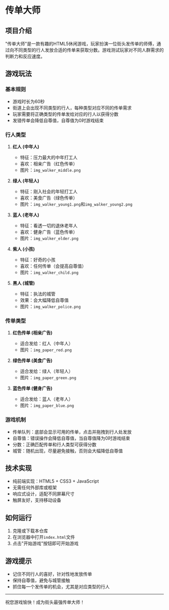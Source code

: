 # 传单大师

## 项目介绍
"传单大师"是一款有趣的HTML5休闲游戏，玩家扮演一位街头发传单的师傅，通过向不同类型的行人发放合适的传单来获取分数。游戏测试玩家对不同人群需求的判断力和反应速度。

## 游戏玩法

### 基本规则
- 游戏时长为60秒
- 街道上会出现不同类型的行人，每种类型对应不同的传单需求
- 玩家需要将正确类型的传单发给对应的行人以获得分数
- 发错传单会降低自尊值，自尊值为0时游戏结束

### 行人类型
1. **红人 (中年人)**
   - 特征：压力最大的中年打工人
   - 喜欢：相亲广告（红色传单）
   - 图片：`img_walker_middle.png`

2. **绿人 (年轻人)**
   - 特征：刚入社会的年轻打工人
   - 喜欢：美食广告（绿色传单）
   - 图片：`img_walker_young1.png`和`img_walker_young2.png`

3. **蓝人 (老年人)**
   - 特征：看透一切的退休老年人
   - 喜欢：健身广告（蓝色传单）
   - 图片：`img_walker_elder.png`

4. **紫人 (小孩)**
   - 特征：好奇的小孩
   - 喜欢：任何传单（会提高自尊值）
   - 图片：`img_walker_child.png`

5. **黑人 (城管)**
   - 特征：执法的城管
   - 效果：会大幅降低自尊值
   - 图片：`img_walker_police.png`

### 传单类型
1. **红色传单 (相亲广告)**
   - 适合发给：红人（中年人）
   - 图片：`img_paper_red.png`

2. **绿色传单 (美食广告)**
   - 适合发给：绿人（年轻人）
   - 图片：`img_paper_green.png`

3. **蓝色传单 (健身广告)**
   - 适合发给：蓝人（老年人）
   - 图片：`img_paper_blue.png`

### 游戏机制
- 传单队列：底部会显示可用的传单，点击并拖拽到行人处发放
- 自尊值：错误操作会降低自尊值，当自尊值降为0时游戏结束
- 分数：正确匹配传单和行人类型可获得分数
- 城管：随机出现，尽量避免接触，否则会大幅降低自尊值

## 技术实现
- 纯前端实现：HTML5 + CSS3 + JavaScript
- 无需任何外部库或框架
- 响应式设计，适配不同屏幕尺寸
- 触屏友好，支持移动设备

## 如何运行
1. 克隆或下载本仓库
2. 在浏览器中打开`index.html`文件
3. 点击"开始游戏"按钮即可开始游戏

## 游戏提示
- 记住不同行人的喜好，针对性地发放传单
- 保持自尊值，避免与城管接触
- 抓住每一个发传单的机会，尤其是对应类型的行人

---

祝您游戏愉快！成为街头最强传单大师！ 